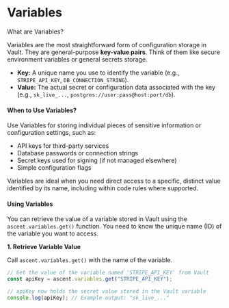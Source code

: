 # Variables

What are Variables?

Variables are the most straightforward form of configuration storage in Vault. They are general-purpose **key-value pairs**. Think of them like secure environment variables or general secrets storage.

* **Key:** A unique name you use to identify the variable (e.g., `STRIPE_API_KEY`, `DB_CONNECTION_STRING`).
* **Value:** The actual secret or configuration data associated with the key (e.g., `sk_live_...`, `postgres://user:pass@host:port/db`).

#### When to Use Variables?

Use Variables for storing individual pieces of sensitive information or configuration settings, such as:

* API keys for third-party services
* Database passwords or connection strings
* Secret keys used for signing (if not managed elsewhere)
* Simple configuration flags

Variables are ideal when you need direct access to a specific, distinct value identified by its name, including within code rules where supported.

#### Using Variables

You can retrieve the value of a variable stored in Vault using the `ascent.variables.get()` function. You need to know the unique name (ID) of the variable you want to access.

**1. Retrieve Variable Value**

Call `ascent.variables.get()` with the name of the variable.

```javascript
// Get the value of the variable named 'STRIPE_API_KEY' from Vault
const apiKey = ascent.variables.get("STRIPE_API_KEY");

// apiKey now holds the secret value stored in the Vault variable
console.log(apiKey); // Example output: "sk_live_..."
```
